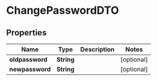 

# ChangePasswordDTO


## Properties

| Name | Type | Description | Notes |
|------------ | ------------- | ------------- | -------------|
|**oldpassword** | **String** |  |  [optional] |
|**newpassword** | **String** |  |  [optional] |



